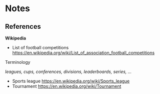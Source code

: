 # Notes


## References

**Wikipedia**

- List of football competitions <https://en.wikipedia.org/wiki/List_of_association_football_competitions>

<!-- break -->
Terminology

_leagues, cups, conferences, divisions, leaderboards, series, ..._

- Sports league <https://en.wikipedia.org/wiki/Sports_league>
- Tournament <https://en.wikipedia.org/wiki/Tournament>
